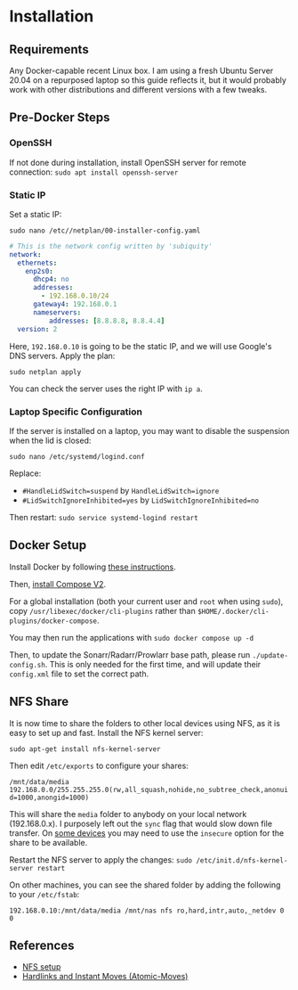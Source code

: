 # Installation

## Requirements

Any Docker-capable recent Linux box. 
I am using a fresh Ubuntu Server 20.04 on a repurposed laptop so this guide reflects it, 
but it would  probably work with other distributions and different versions with a few tweaks.

## Pre-Docker Steps

### OpenSSH

If not done during installation, install OpenSSH server for remote connection: `sudo apt install openssh-server`

### Static IP

Set a static IP:

`sudo nano /etc//netplan/00-installer-config.yaml`

```yaml
# This is the network config written by 'subiquity'
network:
  ethernets:
    enp2s0:
      dhcp4: no
      addresses:
        - 192.168.0.10/24
      gateway4: 192.168.0.1
      nameservers:
          addresses: [8.8.8.8, 8.8.4.4]
  version: 2
```

Here, `192.168.0.10` is going to be the static IP, and we will use Google's DNS servers. Apply the plan:

`sudo netplan apply`

You can check the server uses the right IP with `ip a`.

### Laptop Specific Configuration

If the server is installed on a laptop, you may want to disable the suspension when the lid is closed:

`sudo nano /etc/systemd/logind.conf`

Replace: 
- `#HandleLidSwitch=suspend` by `HandleLidSwitch=ignore`
- `#LidSwitchIgnoreInhibited=yes` by `LidSwitchIgnoreInhibited=no`

Then restart: `sudo service systemd-logind restart`

## Docker Setup

Install Docker by following [these instructions](https://docs.docker.com/engine/install/ubuntu/).

Then, [install Compose V2](https://docs.docker.com/compose/cli-command/#install-on-linux).

For a global installation (both your current user and `root` when using `sudo`),
copy `/usr/libexec/docker/cli-plugins` rather than `$HOME/.docker/cli-plugins/docker-compose`.

You may then run the applications with `sudo docker compose up -d`

Then, to update the Sonarr/Radarr/Prowlarr base path, please run `./update-config.sh`. 
This is only needed for the first time, and will update their `config.xml` file to set the correct path.

## NFS Share

It is now time to share the folders to other local devices using NFS, as it is easy to set up and fast. 
Install the NFS kernel server:

`sudo apt-get install nfs-kernel-server`

Then edit `/etc/exports` to configure your shares:

`/mnt/data/media 192.168.0.0/255.255.255.0(rw,all_squash,nohide,no_subtree_check,anonuid=1000,anongid=1000)`

This will share the `media` folder to anybody on your local network (192.168.0.x). 
I purposely left out the `sync` flag that would slow down file transfer. 
On [some devices](https://forum.kodi.tv/showthread.php?tid=343434) you may need to use the `insecure` option for the share to be available.

Restart the NFS server to apply the changes: `sudo /etc/init.d/nfs-kernel-server restart`

On other machines, you can see the shared folder by adding the following to your `/etc/fstab`:

`192.168.0.10:/mnt/data/media /mnt/nas nfs ro,hard,intr,auto,_netdev 0 0`

## References

- [NFS setup](https://askubuntu.com/a/7124)
- [Hardlinks and Instant Moves (Atomic-Moves)](https://trash-guides.info/Hardlinks/Hardlinks-and-Instant-Moves/)
